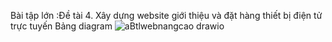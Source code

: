 Bài tập lớn :Đề tài 4. Xây dựng website giới thiệu và đặt hàng thiết bị điện tử trực tuyến
Bảng diagram 
![aBtlwebnangcao drawio](https://github.com/dinorap/WEB_NC_NHOM_13/assets/96757461/1d4b528b-40a3-49a7-a96a-35e318a033f3)
